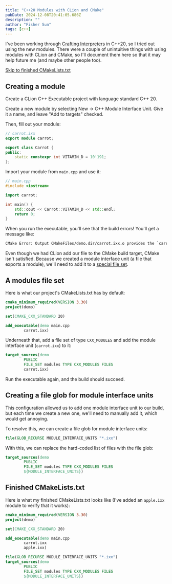 ```yaml
---
title: "C++20 Modules with CLion and CMake"
pubDate: 2024-12-08T20:41:05.686Z
description: ""
author: "Fisher Sun"
tags: [c++]
---
```

I've been working through [Crafting Interpreters](https://craftinginterpreters.com/) in C++20, so I tried out using the new modules.
There were a couple of unintuitive things with using modules with CLion and CMake, so I'll document them here so that it may help future me (and maybe other people too).

[Skip to finished CMakeLists.txt](#finished-cmakeliststxt)

## Creating a module
Create a CLion C++ Executable project with language standard C++ 20.

Create a new module by selecting New -> C++ Module Interface Unit.
Give it a name, and leave "Add to targets" checked.

Then, fill out your module:
```c++
// carrot.ixx
export module carrot;

export class Carrot {
public:
    static constexpr int VITAMIN_D = 10'191;
};
```
Import your module from `main.cpp` and use it:
```c++
// main.cpp
#include <iostream>

import carrot;

int main() {
    std::cout << Carrot::VITAMIN_D << std::endl;
    return 0;
}
```
When you run the executable, you'll see that the build errors! You'll get a message like:
```txt wrap
CMake Error: Output CMakeFiles/demo.dir/carrot.ixx.o provides the `carrot` module but it is not found in a `FILE_SET` of type `CXX_MODULES`
```
Even though we had CLion add our file to the CMake build target, CMake isn't satisfied.
Because we created a module interface unit (a file that exports a module), we'll need to add it to a [special file set](https://stackoverflow.com/a/61244367).

## A modules file set
Here is what our project's CMakeLists.txt has by default:
```cmake
cmake_minimum_required(VERSION 3.30)
project(demo)

set(CMAKE_CXX_STANDARD 20)

add_executable(demo main.cpp
        carrot.ixx)
```
Underneath that, add a file set of type `CXX_MODULES` and add the module interface unit (`carrot.ixx`) to it:
```cmake
target_sources(demo
        PUBLIC
        FILE_SET modules TYPE CXX_MODULES FILES
        carrot.ixx)
```
Run the executable again, and the build should succeed.

## Creating a file glob for module interface units
This configuration allowed us to add one module interface unit to our build,
but each time we create a new one, we'll need to manually add it, which would get annoying.

To resolve this, we can create a file glob for module interface units:
```cmake
file(GLOB_RECURSE MODULE_INTERFACE_UNITS "*.ixx")
```
With this, we can replace the hard-coded list of files with the file glob:
```cmake
target_sources(demo
        PUBLIC
        FILE_SET modules TYPE CXX_MODULES FILES
        ${MODULE_INTERFACE_UNITS})
```

## Finished CMakeLists.txt
Here is what my finished CMakeLists.txt looks like (I've added an `apple.ixx` module to verify that it works):
```cmake
cmake_minimum_required(VERSION 3.30)
project(demo)

set(CMAKE_CXX_STANDARD 20)

add_executable(demo main.cpp
        carrot.ixx
        apple.ixx)

file(GLOB_RECURSE MODULE_INTERFACE_UNITS "*.ixx")
target_sources(demo
        PUBLIC
        FILE_SET modules TYPE CXX_MODULES FILES
        ${MODULE_INTERFACE_UNITS})
```
